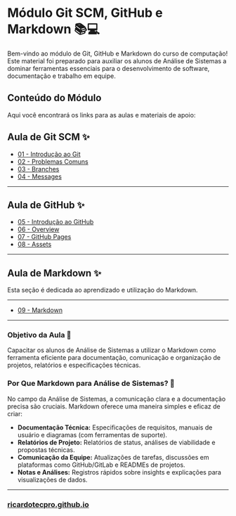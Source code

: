 # Módulo Git SCM, GitHub e Markdown 📚💻

Bem-vindo ao módulo de Git, GitHub e Markdown do curso de computação\! Este material foi preparado para auxiliar os alunos de Análise de Sistemas a dominar ferramentas essenciais para o desenvolvimento de software, documentação e trabalho em equipe.

## Conteúdo do Módulo

Aqui você encontrará os links para as aulas e materiais de apoio:

## Aula de Git SCM ✨
* [01 - Introdução ao Git](01_introducao_ao_git.md)
* [02 - Problemas Comuns](02_problemas_comuns.md)
* [03 - Branches](03_branches.md)
* [04 - Messages](04_messagens.md)

-----
## Aula de GitHub ✨

* [05 - Introdução ao GitHub](05_introducao_ao_github.md)
* [06 - Overview](06_overview.md)
* [07 - GitHub Pages](07_githubpages.md)
* [08 - Assets](08_assets.md)

-----

## Aula de Markdown ✨

Esta seção é dedicada ao aprendizado e utilização do Markdown.

-----

* [09 - Markdown](09_markdown.md)

-----

### Objetivo da Aula 🎯

Capacitar os alunos de Análise de Sistemas a utilizar o Markdown como ferramenta eficiente para documentação, comunicação e organização de projetos, relatórios e especificações técnicas.

### Por Que Markdown para Análise de Sistemas? 🤔

No campo da Análise de Sistemas, a comunicação clara e a documentação precisa são cruciais. Markdown oferece uma maneira simples e eficaz de criar:

* **Documentação Técnica:** Especificações de requisitos, manuais de usuário e diagramas (com ferramentas de suporte).
* **Relatórios de Projeto:** Relatórios de status, análises de viabilidade e propostas técnicas.
* **Comunicação da Equipe:** Atualizações de tarefas, discussões em plataformas como GitHub/GitLab e READMEs de projetos.
* **Notas e Análises:** Registros rápidos sobre insights e explicações para visualizações de dados.

---

### [ricardotecpro.github.io](https://ricardotecpro.github.io/)
